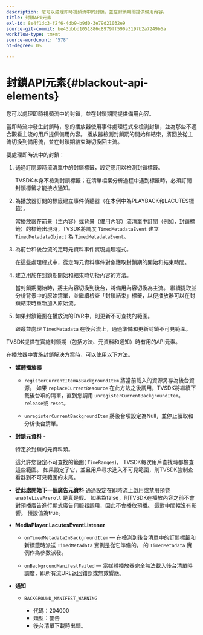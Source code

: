 ```yaml
---
description: 您可以處理即時視頻流中的封鎖，並在封鎖期間提供備用內容。
title: 封鎖API元素
exl-id: 8e4f1dc3-f2f6-4db9-b9d0-3e79d21032e9
source-git-commit: be43bbbd1051886c8979ff590a3197b2a7249b6a
workflow-type: tm+mt
source-wordcount: '578'
ht-degree: 0%

---
```


# 封鎖API元素{#blackout-api-elements}

您可以處理即時視頻流中的封鎖，並在封鎖期間提供備用內容。

當即時流中發生封鎖時，您的播放器使用事件處理程式來檢測封鎖，並為那些不適合觀看主流的用戶提供備用內容。 播放器檢測封鎖期的開始和結束，將回放從主流切換到備用流，並在封鎖期結束時切換回主流。

要處理即時流中的封鎖：

1. 通過訂閱即時流清單中的封鎖標籤，設定應用以檢測封鎖標籤。

   TVSDK本身不檢測封鎖標籤；在清單檔案分析過程中遇到標籤時，必須訂閱封鎖標籤才能接收通知。
1. 為播放器訂閱的標籤建立事件偵聽器（在本例中為PLAYBACK和LACUTES標籤）。

   當播放器在前景（主內容）或背景（備用內容）流清單中訂閱（例如，封鎖標籤）的標籤出現時，TVSDK將調度 `TimedMetadataEvent` 建立 `TimedMetadataObject` 為 `TimedMetadataEvent`。

1. 為前台和後台流的定時元資料事件實現處理程式。

   在這些處理程式中，從定時元資料事件對象獲取封鎖期的開始和結束時間。
1. 建立用於在封鎖期開始和結束時切換內容的方法。

   當封鎖期開始時，將主內容切換到後台，將備用內容切換為主流。 繼續提取並分析背景中的原始清單，並繼續檢查「封鎖結束」標籤，以便播放器可以在封鎖結束時重新加入原始流。
1. 如果封鎖範圍在播放流的DVR中，則更新不可查找的範圍。

   跟蹤並處理 `TimedMetadata` 在後台流上，通過準備和更新封鎖不可見範圍。

TVSDK提供在實施封鎖期（包括方法、元資料和通知）時有用的API元素。

在播放器中實施封鎖解決方案時，可以使用以下方法。

* **媒體播放器**

   * `registerCurrentItemAsBackgroundItem` 將當前載入的資源另存為後台資源。 如果 `replaceCurrentResource` 在此方法之後調用，TVSDK將繼續下載後台項的清單，直到您調用 `unregisterCurrentBackgroundItem`。 `release`或 `reset`。

   * `unregisterCurrentBackgroundItem` 將後台項設定為Null，並停止讀取和分析後台清單。

* **封鎖元資料** -

   特定於封鎖的元資料類。

   這允許您設定不可查找的範圍( `TimeRanges`)。 TVSDK每次用戶查找時都檢查這些範圍。 如果設定了它，並且用戶尋求進入不可見範圍，則TVSDK強制查看器到不可見範圍的末尾。

* **從此處開始下一個廣告元資料** 通過設定在即時流上啟用或禁用預卷 `enableLivePreroll` 是真是假。 如果為false，則TVSDK在播放內容之前不會對預播廣告進行顯式廣告伺服器調用，因此不會播放預播。 這對中間輥沒有影響。 預設值為true。

* **MediaPlayer.LacutesEventListener**

   * `onTimedMetadataInBackgroundItem`  — 在檢測到後台清單中的訂閱標籤和新標籤時派送 `TimedMetadata` 實例是從它準備的。 的 `TimedMetadata` 實例作為參數派發。

   * `onBackgroundManifestFailed`  — 當媒體播放器完全無法載入後台清單時調度，即所有流URL返回錯誤或無效響應。

* **通知**

   * `BACKGROUND_MANIFEST_WARNING`

      * 代碼：204000
      * 類型：警告
      * 後台清單下載時出錯。
